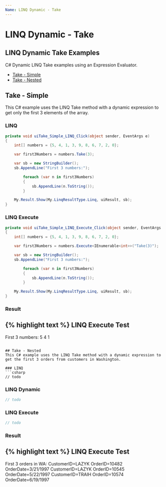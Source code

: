 ```yaml
---
Name: LINQ Dynamic - Take
---
```


# LINQ Dynamic - Take

## LINQ Dynamic Take Examples
C# Dynamic LINQ Take examples using an Expression Evaluator.

- [Take - Simple](#take---simple)
- [Take - Nested](#take---nested)

## Take - Simple
This C# example uses the LINQ Take method with a dynamic expression to get only the first 3 elements of the array.

### LINQ
```csharp
private void uiTake_Simple_LINQ_Click(object sender, EventArgs e)
{
	int[] numbers = {5, 4, 1, 3, 9, 8, 6, 7, 2, 0};

	var first3Numbers = numbers.Take(3);

	var sb = new StringBuilder();
	sb.AppendLine("First 3 numbers:");

		foreach (var n in first3Numbers)
		{
			sb.AppendLine(n.ToString());
		}

	My.Result.Show(My.LinqResultType.Linq, uiResult, sb);
}
```

### LINQ Execute
```csharp
private void uiTake_Simple_LINQ_Execute_Click(object sender, EventArgs e)
{
	int[] numbers = {5, 4, 1, 3, 9, 8, 6, 7, 2, 0};

	var first3Numbers = numbers.Execute<IEnumerable<int>>("Take(3)");

	var sb = new StringBuilder();
	sb.AppendLine("First 3 numbers:");

		foreach (var n in first3Numbers)
		{
			sb.AppendLine(n.ToString());
		}

	My.Result.Show(My.LinqResultType.Linq, uiResult, sb);
}
```

### Result
{% highlight text %}
LINQ Execute Test
------------------------------
First 3 numbers: 
5 
4 
1

```

## Take - Nested
This C# example uses the LINQ Take method with a dynamic expression to get the first 3 orders from customers in Washington.

### LINQ
```csharp
// todo
```

### LINQ Dynamic
```csharp
// todo
```

### LINQ Execute
```csharp
// todo
```

### Result
{% highlight text %}
LINQ Execute Test
------------------------------
First 3 orders in WA: 
CustomerID=LAZYK OrderID=10482 OrderDate=3/21/1997 
CustomerID=LAZYK OrderID=10545 OrderDate=5/22/1997 
CustomerID=TRAIH OrderID=10574 OrderDate=6/19/1997

```
